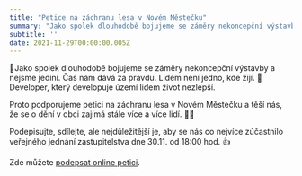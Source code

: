 ```yaml
---
title: "Petice na záchranu lesa v Novém Městečku"
summary: "Jako spolek dlouhodobě bojujeme se záměry nekoncepční výstavby a nejsme jediní"
subtitle: ''
date: 2021-11-29T00:00:00.005Z
---
```


📌Jako spolek dlouhodobě bojujeme se záměry nekoncepční výstavby a nejsme jediní. Čas nám dává za pravdu. Lidem není jedno, kde žijí. 🙏Developer, který developuje území lidem život nezlepší.
 
Proto podporujeme petici na záchranu lesa v Novém Městečku a těší nás, že se o dění v obci zajímá stále více a více lidí. 💪😊

Podepisujte, sdílejte, ale nejdůležitější je, aby se nás co nejvíce zúčastnilo veřejného jednání zastupitelstva dne 30.11. od 18:00 hod. 👍

Zde můžete [podepsat online petici](https://www.petice.com/zachovani_lesa_v_novem_msteku).

